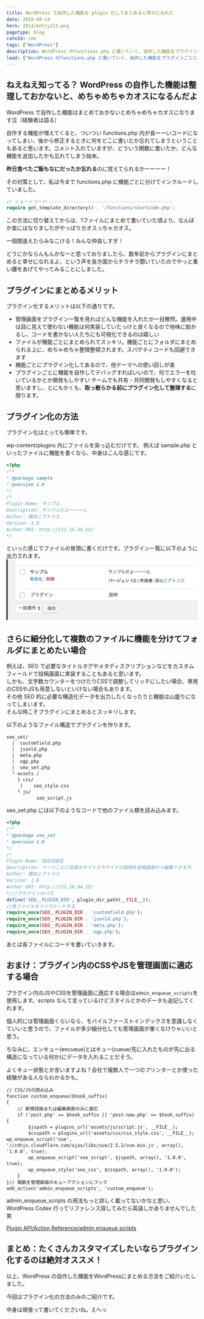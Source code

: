 ```yaml
---
title: WordPress で自作した機能を plugin 化してまとめると幸せになれた
date: 2018-08-14
hero: 2014/entry211.png
pagetype: blog
cateId: cms
tags: ["WordPress"]
description: WordPress のfunctions.php に書いていく、自作した機能をプラグインごとにまとめたらめちゃめちゃ便利だったのでその方法をメモっておきます。
lead: ["WordPress のfunctions.php に書いていく、自作した機能をプラグインごとにまとめたらめちゃめちゃ便利だったのでその方法をメモっておきます。"]
---
```

## ねえねえ知ってる？ WordPress の自作した機能は整理しておかないと、めちゃめちゃカオスになるんだよ
WordPress で自作した機能はまとめておかないとめちゃめちゃカオスになります泣（経験者は語る）

自作する機能が増えてくると、ついつい functions.php 内が長ーーいコードになってしまい、後から修正するときに何をどこに書いたか忘れてしまうということもあると思います。コメント入れていますが、どういう関数に書いたか、どんな機能を追加したかも忘れてしまう始末。

**昨日食べたご飯もなにだったか忘れる**のに覚えてられるかーーーー！

その対策として、私は今まで functions.php に機能ごとに分けてインクルードしていました。

```php
// ショートコード----------------------------------------------
require get_template_directory() . '/functions/shortcode.php';
```

この方法に切り替えてからは、1ファイルにまとめて書いていた頃より、なんぼか楽にはなりましたがやっぱりカオスっちゃカオス。

一個間違えたらみなこける！みんな仲良しすぎ！

どうにかならんもんかなーと思っておりましたら、数年前からプラグインにまとめると幸せになれるよ、という声を各方面からチラチラ聞いていたのでやっと重い腰をあげてやってみることにしました。

## プラグインにまとめるメリット
プラグイン化するメリットは以下の通りです。

* 管理画面をプラグイン一覧を見ればどんな機能を入れたか一目瞭然。運用中は目に見えて使わない機能は何実装していたっけと良くなるので地味に助かるし、コードを書かない人たちにも可視化できるのは嬉しい
* ファイルが機能ごとにまとめられてスッキリ。機能ごとにフォルダにまとめられる上に、めちゃめちゃ整理整頓されます。スパゲティコードも回避できます
* 機能ごとにプラグイン化してあるので、他テーマへの使い回しが楽
* プラグインごとに機能を自作してデバッグすればいいので、何でエラーを吐いているかとか開発もしやすい
チームでも共有・共同開発もしやすくなると思いますし、とにもかくも、**取っ散らかる前にプラグイン化して整理する**に限ります。

## プラグイン化の方法
プラグイン化はとっても簡単です。

wp-content/plugins 内にファイルを突っ込むだけです。
例えば sample.php といったファイルに機能を書くなら、中身はこんな感じです。

```php
<?php
/**
* @package sample
* @version 1.0
*/
/*
Plugin Name: サンプル
Description: サンプルだよーーーん
Author: 銀ねこアトリエ
Version: 1.0
Author URI: http://172.16.54.25/
*/
```

といった感じでファイルの冒頭に書くだけです。プラグイン一覧に以下のように出力されます。
![プラグイン一覧に以下](./images/2018/entry283-1.png)

## さらに細分化して複数のファイルに機能を分けてフォルダにまとめたい場合
例えば、SEO で必要なタイトルタグやメタディスクリプションなどをカスタムフィールドで投稿画面に実装することもあると思います。<br>
しかも、文字数カウンターをつけたりCSSで調整してリッチにしたい場合、専用のCSSやJSも用意しないといけない場合もあります。<br>
その他 SEO 的に必要な構造化データを出力したくなったりと機能は山盛りになってしまいます。<br>
そんな時こそプラグインにまとめるとスッキリします。

以下のようなファイル構造でプラグインを作ります。

```
seo_set/
  |  customfield.php
  |  jsonld.php
  |  meta.php
  |  ogp.php
  |  seo_set.php
  └ assets /
    ├ css/
     |    seo_style.css
    └ js/
           seo_script.js
```
seo_set.php には以下のようなコードで他のファイル類を読み込みます。

```php
<?php
/**
* @package seo_set
* @version 1.0
*/
/*
Plugin Name: SEOの設定
Description: ページごとに任意のタイトルやサイトの説明を投稿画面から編集できます。
Author: 銀ねこアトリエ
Version: 1.0
Author URI: http://172.16.54.25/
*///プラグインのパス
define('SEO__PLUGIN_DIR', plugin_dir_path(__FILE__));
//各ファイルをインクルードする
require_once(SEO__PLUGIN_DIR . 'customfield.php');
require_once(SEO__PLUGIN_DIR . 'jsonld.php');
require_once(SEO__PLUGIN_DIR . 'meta.php');
require_once(SEO__PLUGIN_DIR . 'ogp.php');
```

あとは各ファイルにコードを書いていきます。

## おまけ：プラグイン内のCSSやJSを管理画面に適応する場合
プラグイン内のJSやCSSを管理画面に適応する場合は`admin_enqueue_scripts`を使用します。scripts なんて言っているけどスタイルとかのデータも追記してくれます。

個人的には管理画面くらいなら、モバイルファーストインデックスを意識しなくていいと思うので、ファイルが多少細分化しても管理画面が重くなけりゃいいと思う。

ちなみに、エンキュー(encueue)とはキュー(cueue/先に入れたものが先に出る構造になっている何か)にデータを入れることだそう。

よくキュー状態とか言いますよね？会社で複数人で一つのプリンターとか使った経験がある人ならわかるかも。

```
// CSS/JSの読み込み
function custom_enqueue($hook_suffix)
{
    // 新規投稿または編集画面のみに適応
    if ('post.php' == $hook_suffix || 'post-new.php' == $hook_suffix) {
        $jspath = plugins_url('assets/js/script.js', __FILE__);
        $csspath = plugins_url('assets/css/css_style.css', __FILE__);        wp_enqueue_script('vue', '//cdnjs.cloudflare.com/ajax/libs/vue/2.5.2/vue.min.js', array(), '1.0.0', true);
        wp_enqueue_script('seo_script', $jspath, array(), '1.0.0', true);
        wp_enqueue_style('seo_css', $csspath, array(), '1.0.0');
    }
}// 関数を管理画面のキューアクションにフック
add_action('admin_enqueue_scripts', 'custom_enqueue');
```
admin_enqueue_scripts の用法もっと詳しく載ってないかなと思い、WordPress Codex 行ってリファレンス探してみたら英語しかありませんでした笑

[Plugin API/Action Reference/admin enqueue scripts](https://codex.wordpress.org/Plugin_API/Action_Reference/admin_enqueue_scripts)

## まとめ：たくさんカスタマイズしたいならプラグイン化するのは絶対オススメ！
以上、WordPress の自作した機能をWordPressにまとめる方法をご紹介いたしました。

今回はプラグイン化の方法のみのご紹介です。

中身は頑張って書いてくださいね。えへっ
